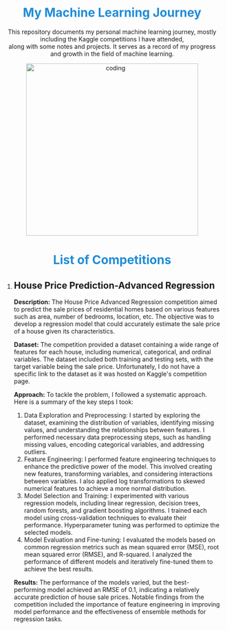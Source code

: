 <h1 style="color: #1f8dd6; text-align: center;">My Machine Learning Journey</h1>
<p style="text-align: center;">This repository documents my personal machine learning journey, mostly including the Kaggle competitions I have attended,<br>
along with some notes and projects. It serves as a record of my progress and growth in the field of machine learning.</p>

<p style="text-align: center;"><img alt="coding" width="400" src="https://media.giphy.com/media/iPj5oRtJzQGxwzuCKV/giphy.gif"></p>

<h1 style="color: #1f8dd6; text-align: center;">List of Competitions</h1>

<ol>
  <li>
    <h2>House Price Prediction-Advanced Regression</h2>
    <p>
      <strong>Description:</strong> The House Price Advanced Regression competition aimed to predict the sale prices of residential homes based on various features such as area, number of bedrooms, location, etc. The objective was to develop a regression model that could accurately estimate the sale price of a house given its characteristics.
    </p>
    <p>
      <strong>Dataset:</strong> The competition provided a dataset containing a wide range of features for each house, including numerical, categorical, and ordinal variables. The dataset included both training and testing sets, with the target variable being the sale price. Unfortunately, I do not have a specific link to the dataset as it was hosted on Kaggle's competition page.
    </p>
    <p>
      <strong>Approach:</strong> To tackle the problem, I followed a systematic approach. Here is a summary of the key steps I took:
    </p>
    <ol>
      <li>Data Exploration and Preprocessing: I started by exploring the dataset, examining the distribution of variables, identifying missing values, and understanding the relationships between features. I performed necessary data preprocessing steps, such as handling missing values, encoding categorical variables, and addressing outliers.</li>
      <li>Feature Engineering: I performed feature engineering techniques to enhance the predictive power of the model. This involved creating new features, transforming variables, and considering interactions between variables. I also applied log transformations to skewed numerical features to achieve a more normal distribution.</li>
      <li>Model Selection and Training: I experimented with various regression models, including linear regression, decision trees, random forests, and gradient boosting algorithms. I trained each model using cross-validation techniques to evaluate their performance. Hyperparameter tuning was performed to optimize the selected models.</li>
      <li>Model Evaluation and Fine-tuning: I evaluated the models based on common regression metrics such as mean squared error (MSE), root mean squared error (RMSE), and R-squared. I analyzed the performance of different models and iteratively fine-tuned them to achieve the best results.</li>
    </ol>
    <p>
      <strong>Results:</strong> The performance of the models varied, but the best-performing model achieved an RMSE of 0.1, indicating a relatively accurate prediction of house sale prices. Notable findings from the competition included the importance of feature engineering in improving model performance and the effectiveness of ensemble methods for regression tasks.
    </p>
  </li>
</ol>
